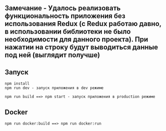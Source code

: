 ## Замечание - Удалось реализовать функциональность приложения без использования Redux (с Redux работаю давно, в использовании библиотеки не было необходимости для данного проекта). При нажатии на строку будут выводиться данные под ней (выглядит получше)

## Запуск 
```
npm install
npm run dev - запуск приложения в dev режиме

npm run build ==> npm start - запуск приложения в production режиме
```

## Docker
```
npm run docker:build ==> npm run docker:run
```
